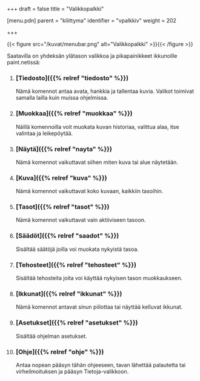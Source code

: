 +++
draft = false
title = "Valikkopalkki"

[menu.pdn]
    parent = "kliittyma"
    identifier = "vpalkkiv"
    weight = 202

+++

{{< figure src="/kuvat/menubar.png" alt="Valikkopalkki" >}}{{< /figure >}}

Saatavilla on yhdeksän ylätason valikkoa ja pikapainikkeet ikkunoille paint.netissä:

1. ### [Tiedosto]({{% relref "tiedosto" %}})

    Nämä komennot antaa avata, hankkia ja tallentaa kuvia. Valikot toimivat samalla lailla kuin muissa ohjelmissa.

1. ### [Muokkaa]({{% relref "muokkaa" %}})

    Näillä komennoilla voit muokata kuvan historiaa, valittua alaa, itse valintaa ja leikepöytää.

1. ### [Näytä]({{% relref "nayta" %}})

    Nämä komennot vaikuttavat siihen miten kuva tai alue näytetään.

1. ### [Kuva]({{% relref "kuva" %}})

    Nämä komennot vaikuttavat koko kuvaan, kaikkiin tasoihin.

1. ### [Tasot]({{% relref "tasot" %}})

    Nämä komennot vaikuttavat vain aktiiviseen tasoon.

1. ### [Säädöt]({{% relref "saadot" %}})

    Sisältää säätöjä joilla voi muokata nykyistä tasoa.

1. ### [Tehosteet]({{% relref "tehosteet" %}})

    Sisältää tehosteita joita voi käyttää nykyisen tason muokkaukseen.

1. ### [Ikkunat]({{% relref "ikkunat" %}})

    Nämä komennot antavat sinun piilottaa tai näyttää kelluvat ikkunat.

1. ### [Asetukset]({{% relref "asetukset" %}})

    Sisältää ohjelman asetukset.

1. ### [Ohje]({{% relref "ohje" %}})

    Antaa nopean pääsyn tähän ohjeeseen, tavan lähettää palautetta tai virheilmoituksen ja pääsyn Tietoja-valikkoon.
